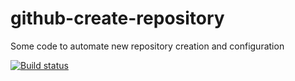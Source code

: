 # github-create-repository

Some code to automate new repository creation and configuration

[![Build status](https://ci.appveyor.com/api/projects/status/4sfsdv24y3x0u8kd?svg=true)](https://ci.appveyor.com/project/asizikov/github-create-repository)